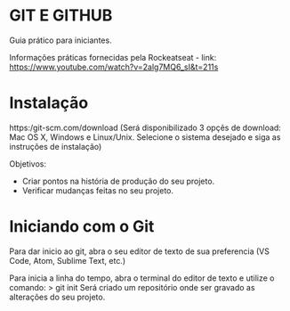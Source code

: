 # GIT E GITHUB

Guia prático para iniciantes. 

Informações práticas fornecidas pela Rockeatseat - link: https://www.youtube.com/watch?v=2alg7MQ6_sI&t=211s

# Instalação

https:/git-scm.com/download (Será disponibilizado 3 opçẽs de download: Mac OS X, Windows e Linux/Unix.
Selecione o sistema desejado e siga as instruções de instalação)

Objetivos:

- Criar pontos na história de produção do seu projeto.
- Verificar mudanças feitas no seu projeto.


# Iniciando com o Git

Para dar inicio ao git, abra o seu editor de texto de sua preferencia (VS Code, Atom,  Sublime Text, etc.)

Para inicia a linha do tempo, abra o terminal do editor de texto e utilize o comando: > git init
Será criado um repositório onde ser gravado as alterações do seu projeto.


 
